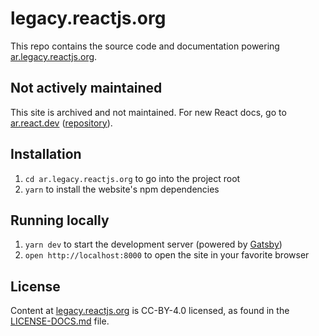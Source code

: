 # legacy.reactjs.org

This repo contains the source code and documentation powering [ar.legacy.reactjs.org](https://ar.legacy.reactjs.org/).

## Not actively maintained

This site is archived and not maintained. For new React docs, go to [ar.react.dev](https://ar.react.dev) ([repository](https://github.com/reactjs/ar.react.dev)).

## Installation

1. `cd ar.legacy.reactjs.org` to go into the project root
1. `yarn` to install the website's npm dependencies

## Running locally

1. `yarn dev` to start the development server (powered by [Gatsby](https://www.gatsbyjs.org))
1. `open http://localhost:8000` to open the site in your favorite browser

## License
Content at [legacy.reactjs.org](https://legacy.reactjs.org/) is CC-BY-4.0 licensed, as found in the [LICENSE-DOCS.md](LICENSE-DOCS.md) file.

